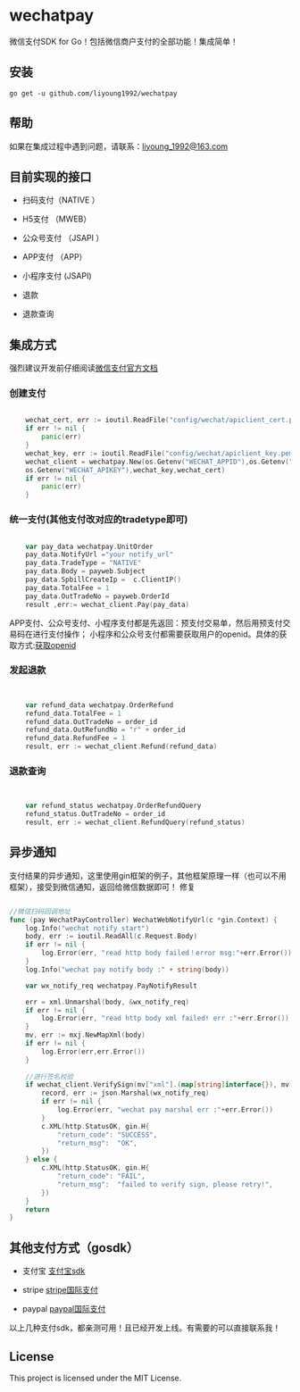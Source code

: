 # wechatpay

微信支付SDK for Go！包括微信商户支付的全部功能！集成简单！





## 安装

`go get -u github.com/liyoung1992/wechatpay`


## 帮助

如果在集成过程中遇到问题，请联系：liyoung_1992@163.com

## 目前实现的接口

- 扫码支付（NATIVE ）

- H5支付 （MWEB）

- 公众号支付 （JSAPI ）

- APP支付 （APP）

- 小程序支付 (JSAPI)

- 退款

- 退款查询



## 集成方式

强烈建议开发前仔细阅读[微信支付官方文档](https://pay.weixin.qq.com/wiki/doc/api/index.html)

### 创建支付


```go

	wechat_cert, err := ioutil.ReadFile("config/wechat/apiclient_cert.pem")
	if err != nil {
		panic(err)
	}
	wechat_key, err := ioutil.ReadFile("config/wechat/apiclient_key.pem")
	wechat_client = wechatpay.New(os.Getenv("WECHAT_APPID"),os.Getenv("WECHAT_MCHID"),
	os.Getenv("WECHAT_APIKEY"),wechat_key,wechat_cert)
	if err != nil {
		panic(err)
	}

```



### 统一支付(其他支付改对应的tradetype即可)



```go

	var pay_data wechatpay.UnitOrder
	pay_data.NotifyUrl ="your notify_url"
	pay_data.TradeType = "NATIVE"
	pay_data.Body = payweb.Subject
	pay_data.SpbillCreateIp =  c.ClientIP()
	pay_data.TotalFee = 1
	pay_data.OutTradeNo = payweb.OrderId
	result ,err:= wechat_client.Pay(pay_data)

```

APP支付、公众号支付、小程序支付都是先返回：预支付交易单，然后用预支付交易码在进行支付操作；
小程序和公众号支付都需要获取用户的openid。具体的获取方式:[获取openid](https://pay.weixin.qq.com/wiki/doc/api/jsapi.php?chapter=4_4)

### 发起退款



```go


	var refund_data wechatpay.OrderRefund
	refund_data.TotalFee = 1 
	refund_data.OutTradeNo = order_id
	refund_data.OutRefundNo = "r" + order_id
	refund_data.RefundFee = 1 
	result, err := wechat_client.Refund(refund_data)

```



### 退款查询



```go


	var refund_status wechatpay.OrderRefundQuery
	refund_status.OutTradeNo = order_id
	result, err := wechat_client.RefundQuery(refund_status)


```



## 异步通知


支付结果的异步通知，这里使用gin框架的例子，其他框架原理一样（也可以不用框架），接受到微信通知，返回给微信数据即可！
修复

```go

//微信扫码回调地址
func (pay WechatPayController) WechatWebNotifyUrl(c *gin.Context) {
	log.Info("wechat notify start")
	body, err := ioutil.ReadAll(c.Request.Body)
	if err != nil {
		log.Error(err, "read http body failed！error msg:"+err.Error())
	}
	log.Info("wechat pay notify body :" + string(body))

	var wx_notify_req wechatpay.PayNotifyResult

	err = xml.Unmarshal(body, &wx_notify_req)
	if err != nil {
		log.Error(err, "read http body xml failed! err :"+err.Error())
	}
	mv, err := mxj.NewMapXml(body)
	if err != nil {
		log.Error(err,err.Error())
	}
	
	//进行签名校验
	if wechat_client.VerifySign(mv["xml"].(map[string]interface{}), mv["xml"].(map[string]interface{})["sign"].(string)) {
		record, err := json.Marshal(wx_notify_req)
		if err != nil {
			log.Error(err, "wechat pay marshal err :"+err.Error())
		}
		c.XML(http.StatusOK, gin.H{
			"return_code": "SUCCESS",
			"return_msg":  "OK",
		})
	} else {
		c.XML(http.StatusOK, gin.H{
			"return_code": "FAIL",
			"return_msg":  "failed to verify sign, please retry!",
		})
	}
	return
}


```

## 其他支付方式（gosdk）



- 支付宝 [支付宝sdk](https://github.com/smartwalle/alipay)

- stripe [stripe国际支付](https://github.com/stripe/stripe-go)

- paypal [paypal国际支付](https://github.com/logpacker/PayPal-Go-SDK)


以上几种支付sdk，都亲测可用！且已经开发上线。有需要的可以直接联系我！



## License



This project is licensed under the MIT License.

